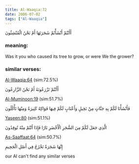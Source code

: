 ```yaml
---
title: Al-Waaqia:72
date: 2006-07-02
tags: ["Al-Waaqia"]
---
```

أَأَنْتُمْ أَنْشَأْتُمْ شَجَرَتَهَا أَمْ نَحْنُ الْمُنْشِئُونَ
### meaning: 
Was it you who caused its tree to grow, or were We the grower?
### similar verses: 

[Al-Waaqia:64](/56/64) (sim:72.5%)

أَأَنْتُمْ تَزْرَعُونَهُ أَمْ نَحْنُ الزَّارِعُونَ

[Al-Muminoon:19](/23/19) (sim:51.7%)

فَأَنْشَأْنَا لَكُمْ بِهِ جَنَّاتٍ مِنْ نَخِيلٍ وَأَعْنَابٍ لَكُمْ فِيهَا فَوَاكِهُ كَثِيرَةٌ وَمِنْهَا تَأْكُلُونَ

[Yaseen:80](/36/80) (sim:51.1%)

الَّذِي جَعَلَ لَكُمْ مِنَ الشَّجَرِ الْأَخْضَرِ نَارًا فَإِذَا أَنْتُمْ مِنْهُ تُوقِدُونَ

[As-Saaffaat:64](/37/64) (sim:50.7%)

إِنَّهَا شَجَرَةٌ تَخْرُجُ فِي أَصْلِ الْجَحِيمِ

our AI can't find any similar verses
